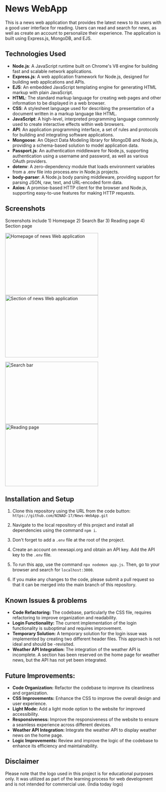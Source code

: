 # News WebApp

This is a news web application that provides the latest news to its users with a good user interface for reading. Users can read and search for news, as well as create an account to personalize their experience. The application is built using Express.js, MongoDB, and EJS. 


## Technologies Used

- **Node.js**: A JavaScript runtime built on Chrome's V8 engine for building fast and scalable network applications.
- **Express.js**: A web application framework for Node.js, designed for building web applications and APIs.
- **EJS**: An embedded JavaScript templating engine for generating HTML markup with plain JavaScript.
- **HTML**: The standard markup language for creating web pages and other information to be displayed in a web browser.
- **CSS**: A stylesheet language used for describing the presentation of a document written in a markup language like HTML.
- **JavaScript**: A high-level, interpreted programming language commonly used to create interactive effects within web browsers.
- **API**: An application programming interface, a set of rules and protocols for building and integrating software applications.
- **Mongoose**: An Object Data Modeling library for MongoDB and Node.js, providing a schema-based solution to model application data.
- **Passport.js**: An authentication middleware for Node.js, supporting authentication using a username and password, as well as various OAuth providers.
- **dotenv**: A zero-dependency module that loads environment variables from a .env file into process.env in Node.js projects.
- **body-parser**: A Node.js body parsing middleware, providing support for parsing JSON, raw, text, and URL-encoded form data.
- **Axios**: A promise-based HTTP client for the browser and Node.js, supporting easy-to-use features for making HTTP requests.


## Screenshots
Screenshots include 1) Homepage 2) Search Bar 3) Reading page 4) Section page

<img src="https://github.com/NINAD-17/News-WebApp/assets/94175390/bf8366e4-ea5a-4ee8-b2f6-dd9c089d0a1b" alt="Homepage of news Web application" width="300" height="200"> <img src="https://github.com/NINAD-17/News-WebApp/assets/94175390/5f057fd8-5ce3-45a0-b6b1-674b04408fad" alt="Section of news Web application" width="300" height="200">

<img src="https://github.com/NINAD-17/News-WebApp/assets/94175390/850d590c-d3ff-44cb-ad72-b866087e354b" alt="Search bar" width="300" height="200"> <img src="https://github.com/NINAD-17/News-WebApp/assets/94175390/dedabb95-fab9-4951-92a4-20f668d99b5f" alt="Reading page" width="300" height="200">

 
## Installation and Setup

1. Clone this repository using the URL from the code button: `https://github.com/NINAD-17/News-WebApp.git`

2. Navigate to the local repository of this project and install all dependencies using the command `npm i`.

3. Don't forget to add a `.env` file at the root of the project.

4. Create an account on newsapi.org and obtain an API key. Add the API key to the `.env` file.

5. To run this app, use the command `npx nodemon app.js`. Then, go to your browser and search for `localhost:3000`.

6. If you make any changes to the code, please submit a pull request so that it can be merged into the main branch of this repository.


## Known Issues & problems

- **Code Refactoring:** The codebase, particularly the CSS file, requires refactoring to improve organization and readability.
- **Login Functionality:** The current implementation of the login functionality is suboptimal and requires improvement.
- **Temporary Solution:** A temporary solution for the login issue was implemented by creating two different header files. This approach is not ideal and should be -revisited.
- **Weather API Integration:** The integration of the weather API is incomplete. A section has been reserved on the home page for weather news, but the API has not yet been integrated.


## Future Improvements:
- **Code Organization:** Refactor the codebase to improve its cleanliness and organization.
- **CSS Improvements:** Enhance the CSS to improve the overall design and user experience.
- **Light Mode:** Add a light mode option to the website for improved accessibility.
- **Responsiveness:** Improve the responsiveness of the website to ensure a seamless experience across different devices.
- **Weather API Integration:** Integrate the weather API to display weather news on the home page.
- **Logic Improvements:** Review and improve the logic of the codebase to enhance its efficiency and maintainability.


## Disclaimer
Please note that the logo used in this project is for educational purposes only. It was utilized as part of the learning process for web development and is not intended for commercial use. (India today logo)

